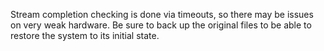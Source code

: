 Stream completion checking is done via timeouts, so there may be issues on very weak hardware. Be sure to back up the original files to be able to restore the system to its initial state.
